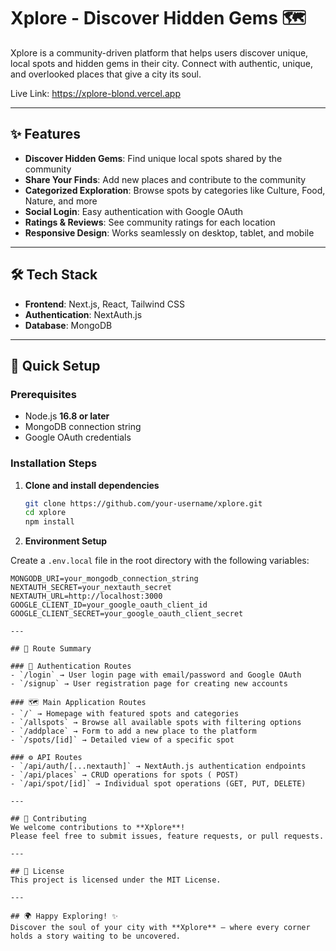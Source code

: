 # Xplore - Discover Hidden Gems 🗺️

Xplore is a community-driven platform that helps users discover unique, local spots and hidden gems in their city. Connect with authentic, unique, and overlooked places that give a city its soul.

Live Link: https://xplore-blond.vercel.app

---

## ✨ Features
- **Discover Hidden Gems**: Find unique local spots shared by the community  
- **Share Your Finds**: Add new places and contribute to the community  
- **Categorized Exploration**: Browse spots by categories like Culture, Food, Nature, and more  
- **Social Login**: Easy authentication with Google OAuth  
- **Ratings & Reviews**: See community ratings for each location  
- **Responsive Design**: Works seamlessly on desktop, tablet, and mobile  

---

## 🛠️ Tech Stack
- **Frontend**: Next.js, React, Tailwind CSS  
- **Authentication**: NextAuth.js  
- **Database**: MongoDB  

---

## 🚀 Quick Setup

### Prerequisites
- Node.js **16.8 or later**  
- MongoDB connection string  
- Google OAuth credentials  

### Installation Steps
1. **Clone and install dependencies**
   ```bash
   git clone https://github.com/your-username/xplore.git
   cd xplore
   npm install

 2. **Environment Setup**

Create a `.env.local` file in the root directory with the following variables:

```env
MONGODB_URI=your_mongodb_connection_string
NEXTAUTH_SECRET=your_nextauth_secret
NEXTAUTH_URL=http://localhost:3000
GOOGLE_CLIENT_ID=your_google_oauth_client_id
GOOGLE_CLIENT_SECRET=your_google_oauth_client_secret

---

## 📁 Route Summary

### 🔐 Authentication Routes
- `/login` → User login page with email/password and Google OAuth  
- `/signup` → User registration page for creating new accounts  

### 🗺️ Main Application Routes
- `/` → Homepage with featured spots and categories  
- `/allspots` → Browse all available spots with filtering options  
- `/addplace` → Form to add a new place to the platform  
- `/spots/[id]` → Detailed view of a specific spot  

### ⚙️ API Routes
- `/api/auth/[...nextauth]` → NextAuth.js authentication endpoints  
- `/api/places` → CRUD operations for spots ( POST)  
- `/api/spot/[id]` → Individual spot operations (GET, PUT, DELETE)  

---

## 🌟 Contributing
We welcome contributions to **Xplore**!  
Please feel free to submit issues, feature requests, or pull requests.

---

## 📌 License
This project is licensed under the MIT License.

---

## 🌍 Happy Exploring! ✨
Discover the soul of your city with **Xplore** — where every corner holds a story waiting to be uncovered.

